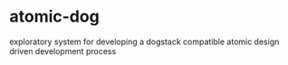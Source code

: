 # atomic-dog
exploratory system for developing a dogstack compatible atomic design driven development process

